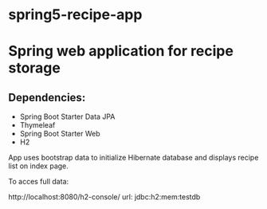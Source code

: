 # spring5-recipe-app
# Spring web application for recipe storage

## Dependencies:
* Spring Boot Starter Data JPA
* Thymeleaf
* Spring Boot Starter Web
* H2

App uses bootstrap data to initialize Hibernate database and displays recipe list on index page. 

To acces full data:

http://localhost:8080/h2-console/
url: jdbc:h2:mem:testdb
